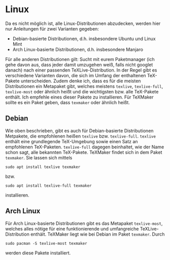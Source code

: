 # Linux

Da es nicht möglich ist, alle Linux-Distributionen abzudecken, werden hier nur
Anleitungen für zwei Varianten gegeben:

   * Debian-basierte Distributionen, d.h. insbesondere Ubuntu und Linux Mint
   * Arch Linux-basierte Distributionen, d.h. insbesondere Manjaro

Für alle anderen Distributionen gilt: Sucht mit eurem Paketmanager (ich gehe
davon aus, dass jeder damit umzugehen weiß, falls nicht googlet danach) nach
einer passenden TeXLive-Distribution.  In der Regel gibt es verschiedene
Varianten davon, die sich im Umfang der enthaltenen TeX-Pakete unterscheiden.
Zudem denke ich, dass es für die meisten Distributionen ein Metapaket gibt,
welches meistens `texlive`, `texlive-full`, `texlive-most` oder ähnlich heißt
und die wichtigsten bzw. alle TeX-Pakete enthält.  Ich empfehle eines dieser
Pakete zu installieren.  Für TeXMaker sollte es ein Paket geben, dass
`texmaker` oder ähnlich heißt.

## Debian

Wie oben beschrieben, gibt es auch für Debian-basierte Distributionen
Metpakete, die empfohlenen heißen `texlive` bzw. `texlive-full`.  `texlive`
enthält eine grundlegende TeX-Umgebung sowie einen Satz an empfohlenen
TeX-Paketen.  `texlive-full` dagegen beinhaltet, wie der Name schon sagt, alle
bekannten TeX-Pakete.  TeXMaker findet sich in dem Paket `texmaker`.  Sie
lassen sich mittels

```
sudo apt install texlive texmaker
```

bzw.

```
sudo apt install texlive-full texmaker
```

installieren.

## Arch Linux

Für Arch Linux-basierte Distributionen gibt es das Metapaket `texlive-most`,
welches alles nötige für eine funktionierende und umfangreiche
TeXLive-Distribution enthält.  TeXMaker liegt wie bei Debian im Paket
`texmaker`.  Durch

```
sudo pacman -S texlive-most texmaker
```

werden diese Pakete installiert.
